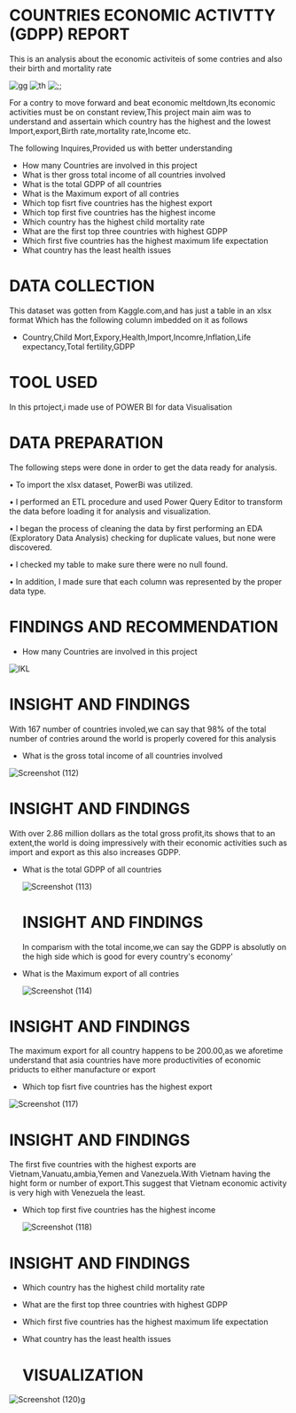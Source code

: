  # COUNTRIES ECONOMIC ACTIVTTY (GDPP) REPORT
This is an analysis about the economic activiteis of some contries and also their birth and mortality rate

![gg](https://github.com/Gfbeats/Gfbeats/assets/159473659/20db78ca-b373-4780-89f9-02c7bc918ead)
![th](https://github.com/Gfbeats/Gfbeats/assets/159473659/b601f98f-675f-4f82-b92f-7aaee388a83e)
![;;](https://github.com/Gfbeats/Gfbeats/assets/159473659/ab5d6c36-f319-49d4-9143-8c2d591baa34)

For a contry to move forward and beat economic meltdown,Its economic activities must be on constant review,This project main aim was to understand and assertain which country has the highest and the lowest Import,export,Birth rate,mortality rate,Income etc.

The following Inquires,Provided us with better understanding
* How many Countries are involved in this project
* What is ther gross total income of all countries involved 
* What is the total GDPP of all countries
* What is the Maximum export of all contries
* Which top fisrt five countries has the highest export
* Which top first five countries has the highest income
* Which country has the highest child mortality rate
* What are the first top three countries with highest GDPP
* Which first five countries has the highest maximum life expectation
* What country has the least health issues

# DATA COLLECTION 
This dataset was gotten from Kaggle.com,and has just a table in an xlsx format Which has the following column imbedded on it as follows
* Country,Child Mort,Expory,Health,Import,Incomre,Inflation,Life expectancy,Total fertility,GDPP

# TOOL USED
In this prtoject,i made use of POWER BI for data Visualisation

# DATA PREPARATION
The following steps were done in order to get the data ready for analysis.

• To import the xlsx dataset, PowerBi was utilized.

• I performed an ETL procedure and used Power Query Editor to transform the data before loading it for analysis and visualization.

• I began the process of cleaning the data by first performing an EDA (Exploratory Data Analysis) checking for duplicate values, but none were discovered.

• I checked my table to make sure there were no null found.

• In addition, I made sure that each column was represented by the proper data type.

# FINDINGS AND RECOMMENDATION

* How many Countries are involved in this project

![IKL](https://github.com/Gfbeats/Gfbeats/assets/159473659/7c0cba2d-5158-4ef3-b300-aecd821a4250)

  # INSIGHT AND FINDINGS
  With 167 number of countries involed,we can say that 98% of the total number of contries around the world is properly covered for this analysis

* What is the gross total income of all countries involved
  
![Screenshot (112)](https://github.com/Gfbeats/Gfbeats/assets/159473659/496fdbb0-218a-48a3-b3c0-1ba6324aa395)

 # INSIGHT AND FINDINGS
 With over 2.86 million dollars as the total gross profit,its shows that to an extent,the world is doing impressively with their economic activities such as import and export as this also increases GDPP.
 
* What is the total GDPP of all countries

  ![Screenshot (113)](https://github.com/Gfbeats/Gfbeats/assets/159473659/f409a871-8798-41e9-bb59-1242b1c3f0d1)

  # INSIGHT AND FINDINGS
  In comparism with the total income,we can say the GDPP is absolutly on the high side which is good for every country's economy'

* What is the Maximum export of all contries

  ![Screenshot (114)](https://github.com/Gfbeats/Gfbeats/assets/159473659/0534917b-313a-4695-8eb7-630825f47ac2)

# INSIGHT AND FINDINGS
The maximum export for all country happens to be 200.00,as we aforetime understand that asia countries have more productivities of economic priducts to either manufacture or export 

* Which top fisrt five countries has the highest export
   
![Screenshot (117)](https://github.com/Gfbeats/Gfbeats/assets/159473659/78fcabb6-917e-49d9-9082-d252f22c21cf)


# INSIGHT AND FINDINGS
The first five countries with the highest exports are Vietnam,Vanuatu,ambia,Yemen and Vanezuela.With Vietnam having the hight form or number of export.This suggest that Vietnam economic activity is very high with Venezuela the least.

* Which top first five countries has the highest income

  ![Screenshot (118)](https://github.com/Gfbeats/Gfbeats/assets/159473659/afdbd63e-2243-47c3-b2ef-88eadef31c16)

# INSIGHT AND FINDINGS


* Which country has the highest child mortality rate
* What are the first top three countries with highest GDPP
* Which first five countries has the highest maximum life expectation
* What country has the least health issues

  # VISUALIZATION

![Screenshot (120)g](https://github.com/Gfbeats/Gfbeats/assets/159473659/4cc9dfcd-6710-44b0-89da-72c504092937)
